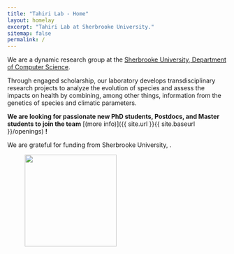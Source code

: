 ```yaml
---
title: "Tahiri Lab - Home"
layout: homelay
excerpt: "Tahiri Lab at Sherbrooke University."
sitemap: false
permalink: /
---
```


We are a dynamic research group at the [Sherbrooke University, Department of Computer Science](https://www.usherbrooke.ca/informatique/personnel/corps-professoral/).

Through engaged scholarship, our laboratory develops transdisciplinary research projects to analyze the evolution of species and assess the impacts on health by combining, among other things, information from the genetics of species and climatic parameters.


 **We are  looking for passionate new PhD students, Postdocs, and Master students to join the team** [(more info)]({{ site.url }}{{ site.baseurl }}/openings) **!**


We are grateful for funding from Sherbrooke University, .

<figure class="fourth">
  <img src="{{ site.url }}{{ site.baseurl }}/images/logopic/usherbrooke.png" style="width: 210px">
</figure>
